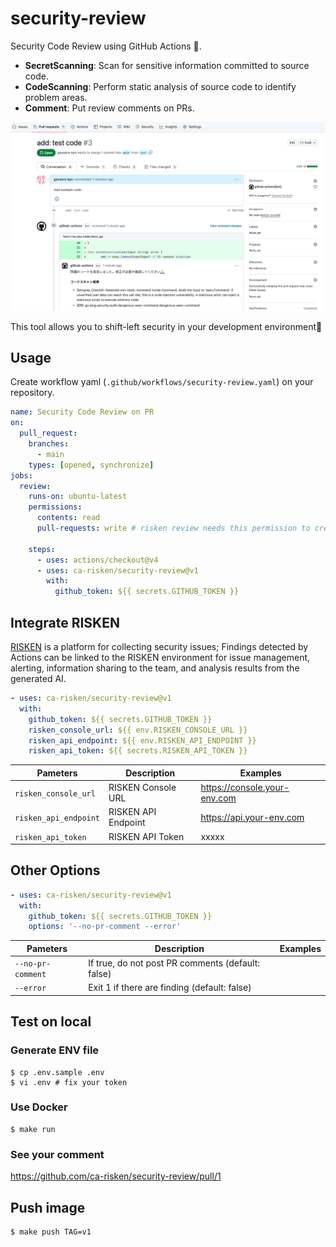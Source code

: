 # security-review

Security Code Review using GitHub Actions 🤖.

- **SecretScanning**: Scan for sensitive information committed to source code.
- **CodeScanning**: Perform static analysis of source code to identify problem areas.
- **Comment**: Put review comments on PRs.

![image](image/pullrequest-review.png)

This tool allows you to shift-left security in your development environment💪

## Usage

Create workflow yaml (`.github/workflows/security-review.yaml`) on your repository.

```yaml
name: Security Code Review on PR
on:
  pull_request:
    branches:
      - main
    types: [opened, synchronize]
jobs:
  review:
    runs-on: ubuntu-latest
    permissions:
      contents: read
      pull-requests: write # risken review needs this permission to create a comment on the PR

    steps:
      - uses: actions/checkout@v4
      - uses: ca-risken/security-review@v1
        with:
          github_token: ${{ secrets.GITHUB_TOKEN }}
```

## Integrate RISKEN

[RISKEN](https://docs.security-hub.jp/) is a platform for collecting security issues; Findings detected by Actions can be linked to the RISKEN environment for issue management, alerting, information sharing to the team, and analysis results from the generated AI.

```yaml
- uses: ca-risken/security-review@v1
  with:
    github_token: ${{ secrets.GITHUB_TOKEN }}
    risken_console_url: ${{ env.RISKEN_CONSOLE_URL }}
    risken_api_endpoint: ${{ env.RISKEN_API_ENDPOINT }}
    risken_api_token: ${{ secrets.RISKEN_API_TOKEN }}
```

| Pameters | Description | Examples |
| ---- | ---- | ---- |
| `risken_console_url` | RISKEN Console URL | https://console.your-env.com |
| `risken_api_endpoint` | RISKEN API Endpoint | https://api.your-env.com |
| `risken_api_token` | RISKEN API Token | xxxxx |

## Other Options

```yaml
- uses: ca-risken/security-review@v1
  with:
    github_token: ${{ secrets.GITHUB_TOKEN }}
    options: '--no-pr-comment --error'
```

| Pameters | Description | Examples |
| ---- | ---- | ---- |
| `--no-pr-comment` | If true, do not post PR comments (default: false) | |
| `--error` | Exit 1 if there are finding (default: false) | |

## Test on local

### Generate ENV file

```shell
$ cp .env.sample .env
$ vi .env # fix your token
```

### Use Docker

```shell
$ make run
```

### See your comment

https://github.com/ca-risken/security-review/pull/1

## Push image

```shell
$ make push TAG=v1
```

